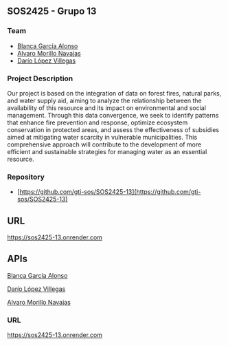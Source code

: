 ## SOS2425 - Grupo 13
### Team
- [Blanca García Alonso](https://github.com/blancagrclns)
- [Alvaro Morillo Navajas](https://github.com/alvmornav)
- [Darío López Villegas](https://github.com/darlopvil)

### Project Description
Our project is based on the integration of data on forest fires, natural parks, 
and water supply aid, aiming to analyze the relationship between the availability of this resource
and its impact on environmental and social management. Through this data convergence, we seek to identify
patterns that enhance fire prevention and response, optimize ecosystem conservation in protected areas,
and assess the effectiveness of subsidies aimed at mitigating water scarcity in vulnerable municipalities.
This comprehensive approach will contribute to the development of more efficient and sustainable strategies for managing water as an essential resource.

### Repository
- [https://github.com/gti-sos/SOS2425-13](https://github.com/gti-sos/SOS2425-13)

<h2>URL</h2>
<p><a href="https://sos2425-13.onrender.com" target="_blank">https://sos2425-13.onrender.com</a></p>
    
<h2>APIs</h2>
<p><a href="https://sos2425-13.onrender.com/samples/BGA" target="_blank">Blanca García Alonso</a></p>
<p><a href="https://sos2425-13.onrender.com/samples/DLV" target="_blank">Darío López Villegas</a></p>
<p><a href="https://sos2425-13.onrender.com/samples/AMN" target="_blank">Alvaro Morillo Navajas</a></p>


### URL
https://sos2425-13.onrender.com
